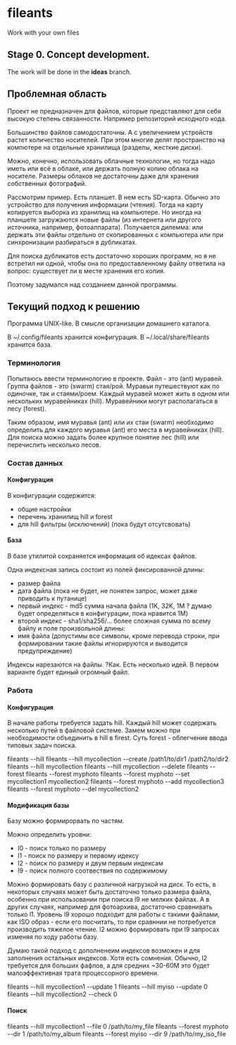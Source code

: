 # fileants
Work with your own files

## Stage 0. Concept development.

The work will be done in the **ideas** branch.

## Проблемная область

Проект не предназначен для файлов, которые представляют для себя высокую степень связанности. Например репозиторий исходного кода.

Большинство файлов самодостаточны. А с увеличением устройств растет количество носителей. При этом многие делят пространство на компютере на отдельные хранилища (разделы, жесткие диски).

Можно, конечно, использовать облачные технологии, но тогда надо иметь или всё в облаке, или держать полную копию облака на носителе. Размеры облаков не достаточны даже для хранения собственных фотографий.

Рассмотрим пример. Есть планшет. В нем есть SD-карта. Обычно это устройство для получения информации (чтения). Тогда на карту копируется выборка из хранилищ на компьютере. Но иногда на планшете загружаются новые файлы (из интернета или другого источника, например, фотоаппарата). Получается дилемма: или держать эти файлы отдельно от скопированных с компьютера или при синхронизации разбираться в дубликатах.

Для поиска дубликатов есть достаточно хороших программ, но я не встретил ни одной, чтобы она по предоставленному файлу ответила на вопрос: существует ли в месте хранения его копия.

Поэтому задумался над созданием данной программы.

## Текущий подход к решению

Программа UNIX-like. В смысле организации домашнего каталога.

В ~/.config/fileants хранится конфигурация.
В ~/.local/share/fileants хранится база.

### Терминология

Попытаюсь ввести терминологию в проекте.
Файл - это (ant) муравей.
Группа файлов - это (swarm) стая/рой. Муравьи путешествуют как по одиночке, так и стаями/роем.
Каждый муравей может жить в одном или нескольких муравейниках (hill).
Муравейники могут располагаться в лесу (forest).

Таким образом, имя муравья (ant) или их стаи (swarm) необходимо определить для каждого муравья (ant) его места в муравейниках (hill). Для поиска можно задать более крупное понятие лес (hill) или перечислить несколько лесов.

### Состав данных

#### Конфигурация

В конфигурации содержится:
  - общие настройки
  - перечень хранилищ hill и forest
  - для hill фильтры (исключений) (пока будут отсутсвовать)

#### База

В базе утилитой сохраняется информация об идексах файлов.

Одна индексная запись состоит из полей фиксированной длины:
  - размер файла
  - дата файла (пока не будет, не понятен запрос, может даже приводить к путанице)
  - первый индекс - md5 сумма начала файла (1K, 32K, 1M ? думаю будет определяться в конфигурации, пока нравится 1M)
  - второй индекс - sha1/sha256/... более сложная сумма по всему файлу
и поле произвольной длины:
  - имя файла (допустимы все символы, кроме перевода строки, при формировании такие файлы игнорируются и выводится предупреждение)

Индексы нарезаются на файлы.
?Как. Есть несколько идей. В первом варианте будет единый огромный файл.

### Работа

#### Конфигурация

В начале работы требуется задать hill.
Каждый hill может содержать несколько путей в файловой системе.
Замем можно при необходимости объединить в hill в firest. Суть forest - облегчение ввода типовых задач поиска.

fileants --hill
fileants --hill mycollection --create /path1/to/dir1 /path2/to/dir2
fileants --hill mycollection
fileants --hill mycollection --delete
fileants --forest
fileants --forest myphoto
fileants --forest myphoto --set mycollection1 mycollection2
fileants --forest myphoto --add mycollection3
fileants --forest myphoto --del mycollection2

#### Модификация базы

Базу можно формирорвать по частям.

Можно определить уровни:
- l0 - поиск только по размеру
- l1 - поиск по размеру и первому идексу
- l2 - поиск по размеру и двум первым индексам
- l9 - поиск полного соотвествия по содержимому

Можно формировать базу с различной нагрузкой на диск. То есть, в некоторых случаях может быть достаточно только размера файла, особенно при использовании при поиска l9 не мелких файлах. А в других случаях, например для фотоархива, достаточно сравнивать только l1. Уровень l9 хорошо подходит для работы с такими файлами, как ISO образ - если его посчитать, то при сравннии не потребуется производить тяжелое чтение. l2 можно формировать при l9 запросах изменяя по ходу работы базу.

Думаю такой подход с дополненеим индексов возможен и для заполнения остальных индексов. Хотя есть сомнения. Обычно, l2 требуется для больших фафлов, а для средних ~30-60M это будет малоэффективная трата процессорного времени.

fileants --hill mycollection1 --update 1
fileants --hill myiso --update 0
fileants --hill mycollection2 --check 0

#### Поиск

fileants --hill mycollection1 --file 0 /path/to/my_file
fileants --forest myphoto --dir 1 /path/to/my_album
fileants --forest myiso --dir 9 /path/to/my_iso_file
